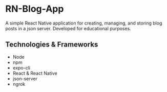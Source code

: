 # RN-Blog-App
A simple React Native application for creating, managing, and storing blog posts in a json server. Developed for educational purposes.

## Technologies & Frameworks
- Node
- npm
- expo-cli
- React & React Native
- json-server
- ngrok
